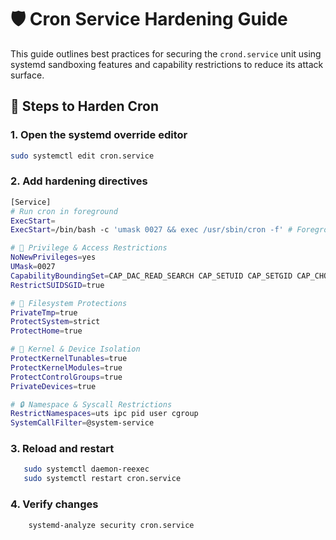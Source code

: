 # 🛡️ Cron Service Hardening Guide

This guide outlines best practices for securing the `crond.service` unit using systemd sandboxing features and capability restrictions to reduce its attack surface.

## 🔧 Steps to Harden Cron

### 1. Open the systemd override editor
```bash
sudo systemctl edit cron.service
``` 
### 2. Add hardening directives 
```bash 
[Service]
# Run cron in foreground
ExecStart=
ExecStart=/bin/bash -c 'umask 0027 && exec /usr/sbin/cron -f' # Foregrounds cron.service and forces it to use umask 0027

# 🛑 Privilege & Access Restrictions
NoNewPrivileges=yes
UMask=0027
CapabilityBoundingSet=CAP_DAC_READ_SEARCH CAP_SETUID CAP_SETGID CAP_CHOWN CAP_FOWNER
RestrictSUIDSGID=true

# 📁 Filesystem Protections
PrivateTmp=true
ProtectSystem=strict
ProtectHome=true

# 🧠 Kernel & Device Isolation
ProtectKernelTunables=true
ProtectKernelModules=true
ProtectControlGroups=true
PrivateDevices=true

# 🔒 Namespace & Syscall Restrictions
RestrictNamespaces=uts ipc pid user cgroup
SystemCallFilter=@system-service


```

### 3. Reload and restart 
 ```bash 
    sudo systemctl daemon-reexec
    sudo systemctl restart cron.service
```

### 4. Verify changes 
```bash 
    systemd-analyze security cron.service
``` 
